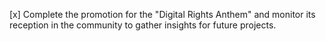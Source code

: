 [x] Complete the promotion for the "Digital Rights Anthem" and monitor its reception in the community to gather insights for future projects.